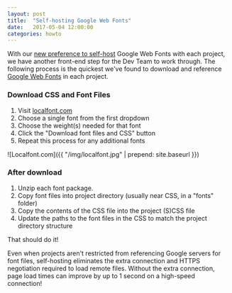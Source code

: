 ```yaml
---
layout: post
title:  "Self-hosting Google Web Fonts"
date:   2017-05-04 12:00:00
categories: howto
---
```


With our [new preference to self-host](https://communicatehealth.github.io/2017/03/web-fonts/) Google Web Fonts with each project, we have another front-end step for the Dev Team to work through. The following process is the quickest we've found to download and reference [Google Web Fonts](https://fonts.google.com/) in each project.

### Download CSS and Font Files

1. Visit [localfont.com](http://localfont.com)
2. Choose a single font from the first dropdown
3. Choose the weight(s) needed for that font
4. Click the "Download font files and CSS" button
5. Repeat this process for any additional fonts

![Localfont.com]({{ "/img/localfont.jpg" | prepend: site.baseurl }})

### After download

1. Unzip each font package.
2. Copy font files into project directory (usually near CSS, in a "fonts" folder)
3. Copy the contents of the CSS file into the project (S)CSS file
4. Update the paths to the font files in the CSS to match the project directory structure

That should do it!

Even when projects aren't restricted from referencing Google servers for font files, self-hosting eliminates the extra connection and HTTPS negotiation required to load remote files. Without the extra connection, page load times can improve by up to 1 second on a high-speed connection!

